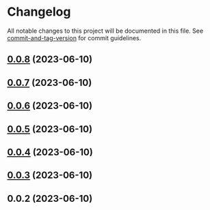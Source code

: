 # Changelog

All notable changes to this project will be documented in this file. See [commit-and-tag-version](https://github.com/absolute-version/commit-and-tag-version) for commit guidelines.

## [0.0.8](https://github.com/brakmic/kc-admin-client/compare/v0.0.7...v0.0.8) (2023-06-10)

## [0.0.7](https://github.com/brakmic/kc-admin-client/compare/v0.0.6...v0.0.7) (2023-06-10)

## [0.0.6](https://github.com/brakmic/kc-admin-client/compare/v0.0.5...v0.0.6) (2023-06-10)

## [0.0.5](https://github.com/brakmic/kc-admin-client/compare/v0.0.4...v0.0.5) (2023-06-10)

## [0.0.4](https://github.com/brakmic/kc-admin-client/compare/v0.0.3...v0.0.4) (2023-06-10)

## [0.0.3](https://github.com/brakmic/kc-admin-client/compare/v0.0.2...v0.0.3) (2023-06-10)

## 0.0.2 (2023-06-10)
